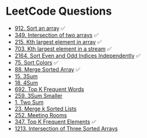 # LeetCode Questions

- [912. Sort an array](https://leetcode.com/problems/sort-an-array/) ✅
- [349. Intersection of two arrays](https://leetcode.com/problems/intersection-of-two-arrays/) ✅
- [215. Kth largest element in array](https://leetcode.com/problems/kth-largest-element-in-an-array/) ✅
- [703. Kth largest element in a stream](https://leetcode.com/problems/kth-largest-element-in-a-stream/) ✅
- [2164. Sort Even and Odd Indices Independently](https://leetcode.com/problems/sort-even-and-odd-indices-independently/) ✅
- [75. Sort Colors](https://leetcode.com/problems/sort-colors/) ✅
- [88. Merge Sorted Array](https://leetcode.com/problems/merge-sorted-array/) ✅
- [15. 3Sum](https://leetcode.com/problems/3sum/)
- [18. 4Sum](https://leetcode.com/problems/4sum/)
- [692. Top K Frequent Words](https://leetcode.com/problems/top-k-frequent-words/)
- [259. 3Sum Smaller](https://leetcode.com/problems/3sum-smaller/)
- [1. Two Sum](https://leetcode.com/problems/two-sum/)
- [23. Merge k Sorted Lists](https://leetcode.com/problems/merge-k-sorted-lists/)
- [252. Meeting Rooms](https://leetcode.com/problems/meeting-rooms/)
- [347. Top K Frequent Elements](https://leetcode.com/problems/top-k-frequent-elements/) ✅
- [1213. Intersection of Three Sorted Arrays](https://leetcode.com/problems/intersection-of-three-sorted-arrays/)
